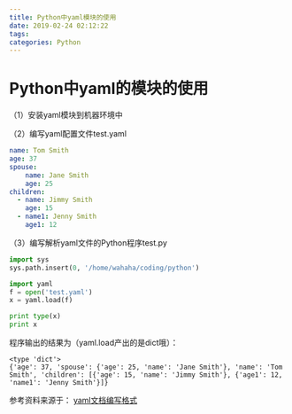 ```yaml
---
title: Python中yaml模块的使用
date: 2019-02-24 02:12:22
tags:
categories: Python
---
```


# Python中yaml的模块的使用

（1）安装yaml模块到机器环境中

（2）编写yaml配置文件test.yaml

```yaml
name: Tom Smith
age: 37
spouse:
    name: Jane Smith
    age: 25
children:
  - name: Jimmy Smith
    age: 15
  - name1: Jenny Smith
    age1: 12
```

（3）编写解析yaml文件的Python程序test.py

```python
import sys
sys.path.insert(0, '/home/wahaha/coding/python')

import yaml
f = open('test.yaml')
x = yaml.load(f)  

print type(x)
print x
```

程序输出的结果为（yaml.load产出的是dict哦）：

    <type 'dict'>
    {'age': 37, 'spouse': {'age': 25, 'name': 'Jane Smith'}, 'name': 'Tom Smith', 'children': [{'age': 15, 'name': 'Jimmy Smith'}, {'age1': 12, 'name1': 'Jenny Smith'}]}


参考资料来源于：
[yaml文档编写格式](http://www.mutouxiaogui.cn/blog/?p=357)
